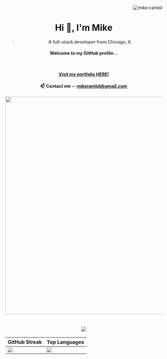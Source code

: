 <div align="right">

<p align="right"> <img src="https://komarev.com/ghpvc/?username=mike-rambil&label=Profile%20views&color=0e75b6&style=flat" alt="mike-rambil" /> </p>

</div>









<div align="center">



#  &nbsp; Hi 👋, I'm Mike &nbsp; 

</div>



<h4 align="center">  



> A full-stack developer from Chicago, IL





</h4>

<h4 align="center"> 

Welcome to my GitHub profile...

<br/>

</h4>



<h4 align="center">



<a  align="center" href='https://micheal-palliparambil.vercel.app/'>Visit my portfolio HERE!</a>

</h4>



















<h4 align="center">📫 Contact me -- <a href="mailto:mikerambil@gmail.com">mikerambil@gmail.com</a></h4>









<h4 align="center">

<img src="https://user-images.githubusercontent.com/74038190/212284100-561aa473-3905-4a80-b561-0d28506553ee.gif" width="700"></div>

</h4> 





<h1 align="center">

  <img src="https://readme-typing-svg.herokuapp.com/?font=Fira+Code&size=30&center=true&vCenter=true&width=800&height=60&duration=4000&lines=Hey+You!+👋;nvim+~/.zshrc;+tmux+new+-s+Productivity;Compiling+life+with+-O3;+BTW+I+use+Arch+Linux" />

</h1>





| GitHub Streak | Top Languages |
|---------------|----------------|
| <img src="https://github-readme-streak-stats.herokuapp.com/?user=mike-rambil&" /> | <img src="https://github-readme-stats.vercel.app/api/top-langs?username=mike-rambil&show_icons=true&locale=en&layout=compact" /> |


